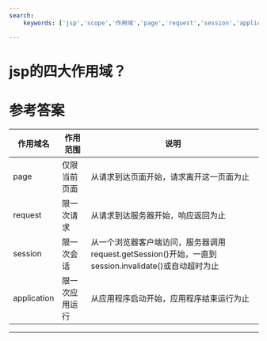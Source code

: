 ```yaml
---
search:
    keywords: ['jsp','scope','作用域','page','request','session','application']

---
```


# jsp的四大作用域？

# 参考答案

| 作用域名 | 作用范围 | 说明 |
|-|-|-|
|page|仅限当前页面|从请求到达页面开始，请求离开这一页面为止|
|request|限一次请求|从请求到达服务器开始，响应返回为止|
|session|限一次会话|从一个浏览器客户端访问，服务器调用request.getSession()开始，一直到session.invalidate()或自动超时为止|
|application|限一次应用运行|从应用程序启动开始，应用程序结束运行为止|

---

